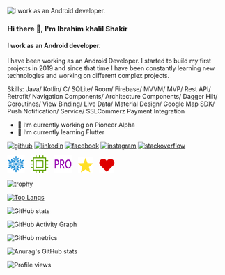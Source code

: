 
![I work as an Android developer.](https://media-exp1.licdn.com/dms/image/C5616AQEKlonRfJzhpg/profile-displaybackgroundimage-shrink_350_1400/0/1606242050991?e=1643241600&v=beta&t=g_uP0PWlDxVSxEQh3U6LU5VVBBRvYxMYaJkgYpUn3gs)
### Hi there 👋, I'm Ibrahim khalil Shakir
#### I work as an Android developer.



I have been working as an Android Developer.
I started to build my first projects in 2019 and since that time I have been constantly learning new technologies and working on different complex projects.

Skills: Java/ Kotlin/ C/ SQLite/ Room/ Firebase/ MVVM/ MVP/ Rest API/ Retrofit/ Navigation Components/ Architecture Components/ Dagger Hilt/ Coroutines/ View Binding/ Live Data/ Material Design/ Google Map SDK/ Push Notification/ Service/ SSLCommerz Payment Integration

- 🔭 I’m currently working on Pioneer Alpha 
- 🌱 I’m currently learning Flutter 


[<img src='https://cdn.jsdelivr.net/npm/simple-icons@3.0.1/icons/github.svg' alt='github' height='40'>](https://github.com/shakircam)  [<img src='https://cdn.jsdelivr.net/npm/simple-icons@3.0.1/icons/linkedin.svg' alt='linkedin' height='40'>](https://www.linkedin.com/in/ibrahim-khalil-shakir-8a00b0154/)  [<img src='https://cdn.jsdelivr.net/npm/simple-icons@3.0.1/icons/facebook.svg' alt='facebook' height='40'>](https://www.facebook.com/shakircam)  [<img src='https://cdn.jsdelivr.net/npm/simple-icons@3.0.1/icons/instagram.svg' alt='instagram' height='40'>](https://www.instagram.com/shakircam/)  [<img src='https://cdn.jsdelivr.net/npm/simple-icons@3.0.1/icons/stackoverflow.svg' alt='stackoverflow' height='40'>](https://stackoverflow.com/users/17284887)  

<a href='https://archiveprogram.github.com/'><img src='https://raw.githubusercontent.com/acervenky/animated-github-badges/master/assets/acbadge.gif' width='40' height='40'></a> <a href='https://docs.github.com/en/developers'><img src='https://raw.githubusercontent.com/acervenky/animated-github-badges/master/assets/devbadge.gif' width='40' height='40'></a> <a href='https://github.com/pricing'><img src='https://raw.githubusercontent.com/acervenky/animated-github-badges/master/assets/pro.gif' width='40' height='40'></a> <a href='https://stars.github.com/'><img src='https://raw.githubusercontent.com/acervenky/animated-github-badges/master/assets/starbadge.gif' width='35' height='35'></a> <a href='https://docs.github.com/en/github/supporting-the-open-source-community-with-github-sponsors'><img src='https://raw.githubusercontent.com/acervenky/animated-github-badges/master/assets/sponsorbadge.gif' width='35' height='35'></a> 

[![trophy](https://github-profile-trophy.vercel.app/?username=shakircam)](https://github.com/ryo-ma/github-profile-trophy)

[![Top Langs](https://github-readme-stats.vercel.app/api/top-langs/?username=shakircam)](https://github.com/anuraghazra/github-readme-stats)

![GitHub stats](https://github-readme-stats.vercel.app/api?username=shakircam&show_icons=true&count_private=true)  

![GitHub Activity Graph](https://activity-graph.herokuapp.com/graph?username=shakircam)  

![GitHub metrics](https://metrics.lecoq.io/shakircam)  

![Anurag's GitHub stats](https://github-readme-stats.vercel.app/api?username=shakircam&show_icons=true&theme=tokyonight)  

![Profile views](https://gpvc.arturio.dev/shakircam)  
